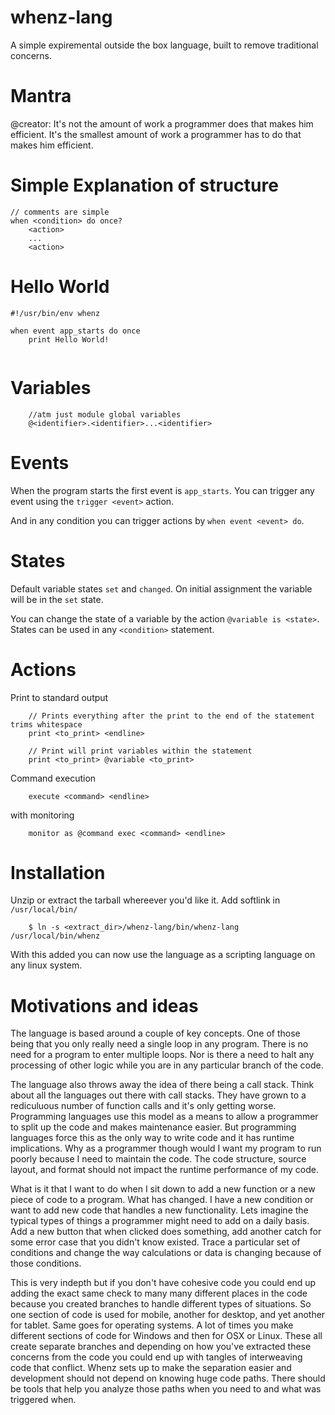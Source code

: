 # whenz-lang
A simple expiremental outside the box language, built to remove traditional concerns.

# Mantra
@creator: It's not the amount of work a programmer does that makes him efficient. 
It's the smallest amount of work a programmer has to do that makes him efficient.

# Simple Explanation of structure

```
// comments are simple
when <condition> do once?
	<action>
	...
	<action>
```

# Hello World

```
#!/usr/bin/env whenz

when event app_starts do once
	print Hello World!
	
```

# Variables

```
	//atm just module global variables
	@<identifier>.<identifier>...<identifier>
```

# Events

When the program starts the first event is `app_starts`. You can trigger any event using the `trigger <event>` action.

And in any condition you can trigger actions by `when event <event> do`. 

# States

Default variable states `set` and `changed`. On initial assignment the variable will be in the `set` state.

You can change the state of a variable by the action `@variable is <state>`. States can be used in any `<condition>` statement.

# Actions

Print to standard output

```
	// Prints everything after the print to the end of the statement trims whitespace
	print <to_print> <endline>
	
	// Print will print variables within the statement
	print <to_print> @variable <to_print>
```

Command execution

```
	execute <command> <endline>
```

with monitoring

```
	monitor as @command exec <command> <endline>
```

# Installation

Unzip or extract the tarball whereever you'd like it. Add softlink in `/usr/local/bin/`

		$ ln -s <extract_dir>/whenz-lang/bin/whenz-lang /usr/local/bin/whenz
		
With this added you can now use the language as a scripting language on any linux system.

# Motivations and ideas
The language is based around a couple of key concepts. One of those being that you only really need a single loop in any program. There is no need for a program to enter multiple loops. Nor is there a need to halt any processing of other logic while you are in any particular branch of the code.

The language also throws away the idea of there being a call stack. Think about all the languages out there with call stacks. They have grown to a rediculuous number of function calls and it's only getting worse. Programming languages use this model as a means to allow a programmer to split up the code and makes maintenance easier. But programming languages force this as the only way to write code and it has runtime implications. Why as a programmer though would I want my program to run poorly because I need to maintain the code. The code structure, source layout, and format should not impact the runtime performance of my code.

What is it that I want to do when I sit down to add a new function or a new piece of code to a program. What has changed. I have a new condition or want to add new code that handles a new functionality. Lets imagine the typical types of things a programmer might need to add on a daily basis. Add a new button that when clicked does something, add another catch for some error case that you didn't know existed. Trace a particular set of conditions and change the way calculations or data is changing because of those conditions. 

This is very indepth but if you don't have cohesive code you could end up adding the exact same check to many many different places in the code because you created branches to handle different types of situations. So one section of code is used for mobile, another for desktop, and yet another for tablet. Same goes for operating systems. A lot of times you make different sections of code for Windows and then for OSX or Linux. These all create separate branches and depending on how you've extracted these concerns from the code you could end up with tangles of interweaving code that conflict. Whenz sets up to make the separation easier and development should not depend on knowing huge code paths. There should be tools that help you analyze those paths when you need to and what was triggered when.




